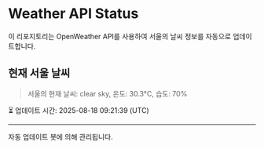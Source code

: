 
# Weather API Status

이 리포지토리는 OpenWeather API를 사용하여 서울의 날씨 정보를 자동으로 업데이트합니다.

## 현재 서울 날씨
> 서울의 현재 날씨: clear sky, 온도: 30.3°C, 습도: 70%

⏳ 업데이트 시간: 2025-08-18 09:21:39 (UTC)

---
자동 업데이트 봇에 의해 관리됩니다.
